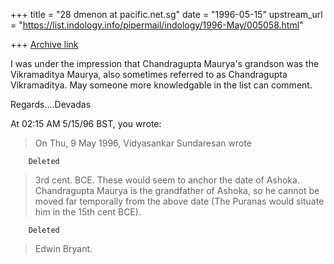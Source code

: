 +++
title = "28 dmenon at pacific.net.sg"
date = "1996-05-15"
upstream_url = "https://list.indology.info/pipermail/indology/1996-May/005058.html"

+++
[Archive link](https://list.indology.info/pipermail/indology/1996-May/005058.html)

I was under the impression that Chandragupta Maurya's grandson was the
Vikramaditya Maurya, also sometimes referred to as Chandragupta
Vikramaditya. May someone more knowledgable in the list can comment.

Regards....Devadas

At 02:15 AM 5/15/96 BST, you wrote:
>On Thu, 9 May 1996, Vidyasankar Sundaresan wrote

        Deleted

>3rd cent. BCE. These would seem to anchor the date of Ashoka. Chandragupta
>Maurya is the grandfather of Ashoka, so he cannot be moved far temporally 
>from the above date (The Puranas would situate him in the 15th cent BCE).

        Deleted
>
>Edwin Bryant. 
>
>
>





